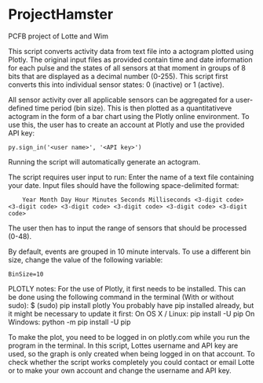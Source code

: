 # ProjectHamster
PCFB project of Lotte and Wim

This script converts activity data from text file into a actogram plotted using Plotly. The original input files as provided contain time and date information for each pulse and the states of all sensors at that moment in groups of 8 bits that are displayed as a decimal number (0-255). This script first converts this into individual sensor states: 0 (inactive) or 1 (active).

All sensor activity over all applicable sensors can be aggregated for a user-defined time period (bin size). This is then plotted as a quantitativeve actogram in the form of a bar chart using the Plotly online environment. To use this, the user has to create an account at Plotly and use the provided API key:

	py.sign_in('<user name>', '<API key>')

Running the script will automatically generate an actogram.

The script requires user input to run:
	Enter the name of a text file containing your date. Input files should have the following space-delimited format:
	
		Year Month Day Hour Minutes Seconds Milliseconds <3-digit code> <3-digit code> <3-digit code> <3-digit code> <3-digit code> <3-digit code>
		
The user then has to input the range of sensors that should be processed (0-48). 

By default, events are grouped in 10 minute intervals. To use a different bin size, change the value of the following variable:

	BinSize=10

PLOTLY notes:
For the use of Plotly, it first needs to  be installed. This can be done using the following command in the terminal (With or without sudo):
	$ (sudo) pip install plotly
You probably have pip installed already, but it might be necessary to update it first:
	On OS X / Linux: pip install -U pip
	On Windows: python -m pip install -U pip

To make the plot, you need to be logged in on plotly.com while you run the program in the terminal.
In this script, Lottes username and API key are used, so the graph is only created when being logged in on that account. 
To check whether the script works completely you could contact or email Lotte or to make your own account and change the username and API key.
